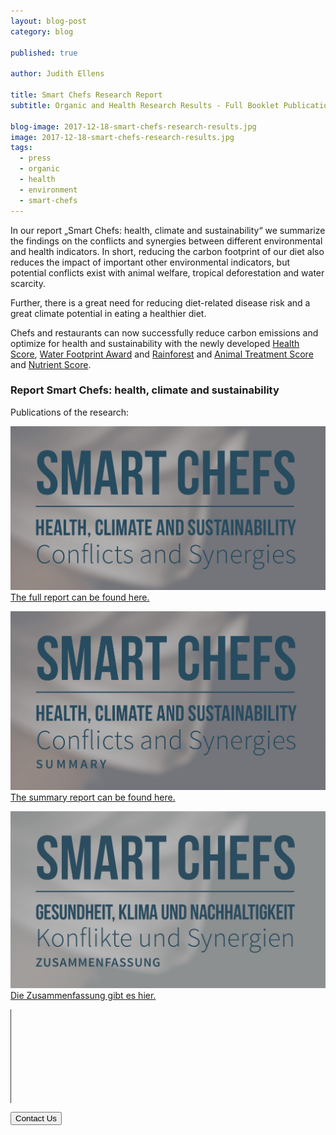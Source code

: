 ```yaml
---
layout: blog-post
category: blog

published: true

author: Judith Ellens

title: Smart Chefs Research Report
subtitle: Organic and Health Research Results - Full Booklet Publication

blog-image: 2017-12-18-smart-chefs-research-results.jpg
image: 2017-12-18-smart-chefs-research-results.jpg
tags:
  - press
  - organic
  - health
  - environment
  - smart-chefs
---
```


In our report „Smart Chefs: health, climate and sustainability“ we summarize the findings on the conflicts and synergies between different environmental and health indicators. In short, reducing the carbon footprint of our diet also reduces the impact of important other environmental indicators, but potential conflicts exist with animal welfare, tropical deforestation and water scarcity.

Further, there is a great need for reducing diet-related disease risk and a great climate potential in eating a healthier diet.

Chefs and restaurants can now successfully reduce carbon emissions and optimize for health and sustainability with the newly developed <a href="/foodprint/vita-score">Health Score</a>, <a href="/foodprint/environmental-footprints#water">Water Footprint Award</a> and <a href="/foodprint/environmental-footprints#forest">Rainforest</a> and <a href="/foodprint/environmental-footprints#animal">Animal Treatment Score</a> and <a href="/foodprint/vita-score#nutrition">Nutrient Score</a>.

### Report Smart Chefs: health, climate and sustainability

Publications of the research:

[![pub](/assets/smart-chefs/links/Smart-Chefs.jpg "Publication Eaternity Full")][fullreport]
[The full report can be found here.][fullreport]

[![pub](/assets/smart-chefs/links/Smart-Chefs-Comp.jpg "Publication Eaternity Summary")][summary]
[The summary report can be found here.][summary]

[![pub](/assets/smart-chefs/links/Smart-Chefs-Comp-De.jpg "Publikation Eaternity Zusammenfassung")][summary-de]
[Die Zusammenfassung gibt es hier.][summary-de]

<div class="row push-bottom">
  <div class="col-xs-12 text-center">
		<hr width="1" size="500" style="width:1px;background-color:#333;height:150px">
    <a href="/contact"><button>Contact Us</button></a>
  </div>
</div>

[fullreport]: http://www.eaternity.org/assets/smart-chefs/2017-12-17-Smart-Chefs-Booklet-double-page.pdf
[summary]: http://www.eaternity.org/assets/smart-chefs/2018-09-06-Eaternity-Compilation.pdf
[summary-de]: http://www.eaternity.org/assets/smart-chefs/2018-09-06-Eaternity-Compilation-German.pdf
